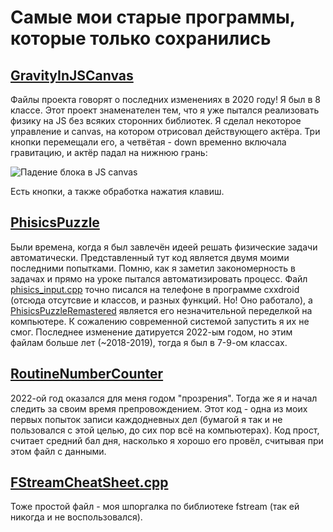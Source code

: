 # Самые мои старые программы, которые только сохранились

## [GravityInJSCanvas](https://github.com/AlbionVisual/My-oldest-codes-2019-School-project/blob/main/GravityInJSCanvas)

Файлы проекта говорят о последних изменениях в 2020 году! Я был в 8 классе. Этот проект знаменателен тем, что я уже пытался реализовать физику на JS без всяких сторонних библиотек. Я сделал некоторое управление и canvas, на котором отрисовал действующего актёра. Три кнопки перемещали его, а четвётая - down временно включала гравитацию, и актёр падал на нижнюю грань:

![Падение блока в JS canvas](https://github.com/AlbionVisual/My-oldest-codes-2019-School-project/blob/main/clips/canvas_example.gif)

Есть кнопки, а также обработка нажатия клавиш.

## [PhisicsPuzzle](https://github.com/AlbionVisual/My-oldest-codes-2019-School-project/blob/main/PhisicsPuzzle)

Были времена, когда я был завлечён идеей решать физические задачи автоматически. Представленный тут код является двумя моими последними попытками. Помню, как я заметил закономерность в задачах и прямо на уроке пытался автоматизировать процесс. Файл [phisics_input.cpp](https://github.com/AlbionVisual/My-oldest-codes-2019-School-project/blob/main/PhisicsPuzzle.phisics_input.cpp) точно писался на телефоне в программе cxxdroid (отсюда отсутсвие и классов, и разных функций. Но! Оно работало), а [PhisicsPuzzleRemastered](https://github.com/AlbionVisual/My-oldest-codes-2019-School-project/blob/main/PhisicsPuzzle/PhisicsPuzzleRemastered) является его незначительной переделкой на компьютере. К сожалению современной системой запустить я их не смог. Последнее изменение датируется 2022-ым годом, но этим файлам больше лет (~2018-2019), тогда я был в 7-9-ом классах.

## [RoutineNumberCounter](https://github.com/AlbionVisual/My-oldest-codes-2019-School-project/blob/main/RoutineNumberCounter)

2022-ой год оказался для меня годом "прозрения". Тогда же я и начал следить за своим время препровождением. Этот код - одна из моих первых попыток записи каждодневных дел (бумагой я так и не пользовался с этой целью, до сих пор всё на компьютерах). Код прост, считает средний бал дня, насколько я хорошо его провёл, считывая при этом файл с данными.

## [FStreamCheatSheet.cpp](https://github.com/AlbionVisual/My-oldest-codes-2019-School-project/blob/main/FStreamCheatSheet.cpp)

Тоже простой файл - моя шпоргалка по библиотеке fstream (так ей никогда и не воспользовался).
